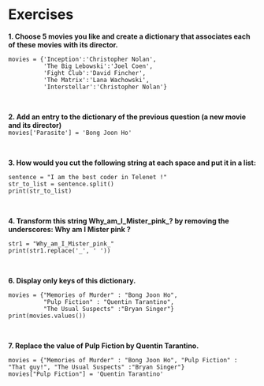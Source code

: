 # Exercises
**1. Choose 5 movies you like and create a dictionary that associates each of these movies with its director.**</br>
```
movies = {'Inception':'Christopher Nolan',
          'The Big Lebowski':'Joel Coen',
          'Fight Club':'David Fincher',
          'The Matrix':'Lana Wachowski',
          'Interstellar':'Christopher Nolan'}
```
</br>

**2. Add an entry to the dictionary of the previous question (a new movie and its director)**</br>
`movies['Parasite'] = 'Bong Joon Ho'`

</br>

**3. How would you cut the following string at each space and put it in a list:**</br>
```
sentence = "I am the best coder in Telenet !"
str_to_list = sentence.split()
print(str_to_list)
```
</br>

**4. Transform this string Why_am_I_Mister_pink_? by removing the underscores: Why am I Mister pink ?**</br>
```
str1 = "Why_am_I_Mister_pink_"
print(str1.replace('_', ' '))
```

</br>

**6. Display only keys of this dictionary.**</br>
```
movies = {"Memories of Murder" : "Bong Joon Ho",
          "Pulp Fiction" : "Quentin Tarantino",
          "The Usual Suspects" :"Bryan Singer"}
print(movies.values())
```
</br>

**7. Replace the value of Pulp Fiction by Quentin Tarantino.**
```
movies = {"Memories of Murder" : "Bong Joon Ho", "Pulp Fiction" : "That guy!", "The Usual Suspects" :"Bryan Singer"}
movies["Pulp Fiction"] = 'Quentin Tarantino'
```

</br>
